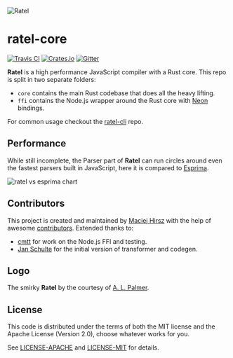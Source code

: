 ![Ratel](http://maciej.codes/things/ratel-400.png)

# ratel-core

[![Travis CI](https://travis-ci.org/ratel-rust/ratel-core.svg)](https://travis-ci.org/ratel-rust/ratel-core)
[![Crates.io](https://img.shields.io/crates/v/ratel.svg)](https://crates.io/crates/ratel)
[![Gitter](https://img.shields.io/gitter/room/ratel-rust/Lobby.svg)](https://gitter.im/ratel-rust/Lobby)

**Ratel** is a high performance JavaScript compiler with a Rust core. This repo is split in two separate folders:

- `core` contains the main Rust codebase that does all the heavy lifting.
- `ffi` contains the Node.js wrapper around the Rust core with [Neon](http://neon.rustbridge.io/) bindings.

For common usage checkout the [ratel-cli](https://github.com/ratel-rust/ratel-cli) repo.

## Performance

While still incomplete, the Parser part of **Ratel** can run circles around even the fastest parsers built in JavaScript, here it is compared to [Esprima](http://esprima.org/).

![ratel vs esprima chart](http://terhix.com/ratel-perf-1.png)

## Contributors

This project is created and maintained by [Maciej Hirsz](https://github.com/maciejhirsz) with the help of awesome [contributors](https://github.com/ratel-rust/ratel-core/graphs/contributors). Extended thanks to:

- [cmtt](https://github.com/cmtt) for work on the Node.js FFI and testing.
- [Jan Schulte](https://github.com/schultyy) for the initial version of transformer and codegen.

## Logo

The smirky **Ratel** by the courtesy of [A. L. Palmer](http://www.therefractedcolor.com/).

## License

This code is distributed under the terms of both the MIT license
and the Apache License (Version 2.0), choose whatever works for you.

See [LICENSE-APACHE](LICENSE-APACHE) and [LICENSE-MIT](LICENSE-MIT) for details.
